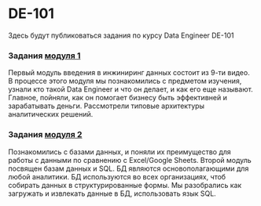 # DE-101
Здесь будут публиковаться задания по курсу  Data Engineer DE-101

### Задания [модуля 1](de101/module01)
Первый модуль введения в инжиниринг данных состоит из 9-ти видео. В процессе этого модуля мы познакомились с предметом изучения, узнали кто такой Data Engineer и что он делает, и как его еще называют. Главное, пойняли, как он помогает бизнесу быть эффективней и зарабатывать деньги. Рассмотрели типовые архитектуры аналитических решений.


### Задания [модуля 2](de101/module02)

Познакомились с базами данных, и поняли их преимущество для работы с данными по сравнению с Excel/Google Sheets.
Второй модуль посвящен базам данных и SQL. БД являются основополагающими для любой аналитики. БД используются во всех организациях, чтоб собирать данных в структурированные формы. Мы разобрались как загружать и извлекать данные в БД, использовать язык SQL.